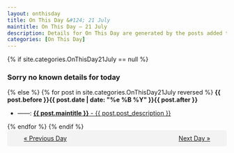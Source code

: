 ```yaml
---
layout: onthisday
title: On This Day &#124; 21 July
maintitle: On This Day — 21 July
description: Details for On This Day are generated by the posts added to the website so the content is subject to changes/updates over time.
categories: [On This Day]
---
```


{% if site.categories.OnThisDay21July == null %}
<h3>Sorry no known details for today</h3>
{% else %}
{% for post in site.categories.OnThisDay21July reversed %}
<strong>{{ post.before }}{{ post.date | date: "%e %B %Y" }}{{ post.after }}</strong>
<ul>
<li> ——: <a class="{{ post.class }}" href="{{ post.url }}"><strong>{{ post.maintitle }}</strong> - {{ post.post_description }}</a></li>
</ul>
{% endfor %}
{% endif %}

<div style="background-color: #f3f3f3; padding: 10px; border-radius: 5px; text-align: center; display: flex; justify-content: space-evenly;">
<a href="/onthisday/07/07-20">« Previous Day</a>
<span style="visibility:hidden;">[ Visit Leap Year February 29 ]</span>
<a href="/onthisday/07/07-22">Next Day »</a>
</div>
